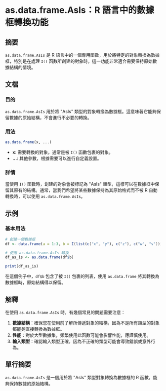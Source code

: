 <!--
Meta Description: # as.data.frame.AsIs：R 語言中的數據框轉換功能 ## 摘要 `as.data.frame.AsIs` 是 R 語言中的一個專用函數，用於將特定的對象轉換為數據框，特別是在處理 `I()` 函數所創建的對象時。這一功能非常適合需要保持原始數據結構的情境。 ## 文檔 ### 目的...
Meta Keywords: data, frame, asis, df_as_is, 語言中的數據框轉換功能
-->

# as.data.frame.AsIs：R 語言中的數據框轉換功能

## 摘要
`as.data.frame.AsIs` 是 R 語言中的一個專用函數，用於將特定的對象轉換為數據框，特別是在處理 `I()` 函數所創建的對象時。這一功能非常適合需要保持原始數據結構的情境。

## 文檔
### 目的
`as.data.frame.AsIs` 用於將 "AsIs" 類型的對象轉換為數據框。這意味著它能夠保留數據的原始結構，不會進行不必要的轉換。

### 用法
```R
as.data.frame(x, ...)
```
- **x**: 需要轉換的對象，通常是被 `I()` 函數包裹的對象。
- **...**: 其他參數，根據需要可以進行自定義設置。

### 詳情
當使用 `I()` 函數時，創建的對象會被標記為 "AsIs" 類型，這樣可以在數據框中保留其原有的結構。通常，當我們希望將某些數據保持為其原始格式而不被 R 自動轉換時，可以使用 `as.data.frame.AsIs`。

## 示例
### 基本用法
```R
# 創建一個數據框
df <- data.frame(a = 1:3, b = I(list(c("x", "y"), c("z"), c("w", "v"))))

# 使用 as.data.frame.AsIs 轉換
df_as_is <- as.data.frame(df$b)

print(df_as_is)
```

在這個例子中，`df$b` 包含了被 `I()` 包裹的列表，使用 `as.data.frame` 將其轉換為數據框時，原始結構得以保留。

## 解釋
在使用 `as.data.frame.AsIs` 時，有幾個常見的問題需要注意：
1. **數據結構**：確保您在使用前了解所傳遞對象的結構，因為不是所有類型的對象都能夠直接轉換為數據框。
2. **性能**：對於大型數據集，頻繁使用此函數可能會影響性能，應謹慎使用。
3. **輸入類型**：確認輸入類型正確，因為不正確的類型可能會導致錯誤或意外行為。

## 單行摘要
`as.data.frame.AsIs` 是一個用於將 "AsIs" 類型對象轉換為數據框的 R 函數，能夠保持數據的原始結構。